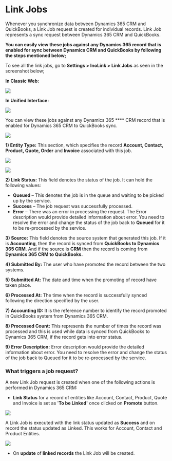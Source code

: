 # Link Jobs

Whenever you synchronize data between Dynamics 365 CRM and QuickBooks, a Link Job request is created for individual records. Link Job represents a sync request between Dynamics 365 CRM and QuickBooks.

**You can easily view these jobs against any Dynamics 365 record that is enabled for sync between Dynamics CRM and QuickBooks by following the steps mentioned below;**

To see all the link jobs, go to **Settings > InoLink > Link Jobs** as seen in the screenshot below;

**In Classic Web:**

![](<../../.gitbook/assets/Link Jobs\_1.png>)

**In Unified Interface:**

![](<../../.gitbook/assets/Link Jobs\_2.png>)

You can view these jobs against any Dynamics 365 **** CRM record that is enabled for Dynamics 365 CRM to QuickBooks sync.

![](<../../.gitbook/assets/Link Jobs\_3.png>)

**1) Entity Type:** This section, which specifies the record **Account, Contact, Product, Quote, Order** and **Invoice** associated with this job.

![](<../../.gitbook/assets/Link Jobs\_4.png>)

![](<../../.gitbook/assets/Link Jobs\_5.png>)

**2) Link Status:** This field denotes the status of the job. It can hold the following values:

* **Queued** – This denotes the job is in the queue and waiting to be picked up by the service.&#x20;
* **Success** – The job request was successfully processed.&#x20;
* **Error** – There was an error in processing the request. The Error description would provide detailed information about error. You need to resolve the error and change the status of the job back to **Queued** for it to be re-processed by the service.

**3) Source:** This field denotes the source system that generated this job. If it is **Accounting**, then the record is synced from **QuickBooks to Dynamics 365 CRM**. And if the source is **CRM** then the record is coming from **Dynamics 365 CRM to QuickBooks.**

**4) Submitted By:** The user who have promoted the record between the two systems.

**5) Submitted At:** The date and time when the promoting of record have taken place.

**6) Processed At:** The time when the record is successfully synced following the direction specified by the user.

**7) Accounting ID:** It is the reference number to identify the record promoted in QuickBooks system from Dynamics 365 CRM.

**8) Processed Count:** This represents the number of times the record was processed and this is used while data is synced from QuickBooks to Dynamics 365 CRM, if the record gets into error status.

**9) Error Description:** Error description would provide the detailed information about error. You need to resolve the error and change the status of the job back to Queued for it to be re-processed by the service.

### What triggers a job request?

A new Link Job request is created when one of the following actions is performed in Dynamics 365 CRM:

* **Link Status** for a record of entities like Account, Contact, Product, Quote and Invoice is set as '**To be Linked'** once clicked on **Promote** button.&#x20;

![](<../../.gitbook/assets/Link Jobs\_6.png>)

A Link Job is executed with the link status updated as **Success** and on record the status updated as Linked. This works for Account, Contact and Product Entities.

![](<../../.gitbook/assets/Link Jobs\_7.png>)

* On **update** of **linked records** the Link Job will be created.

